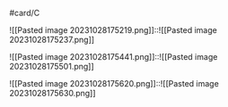 #card/C 

![[Pasted image 20231028175219.png]]::![[Pasted image 20231028175237.png]] <!--SR:!2023-11-03,3,210-->

![[Pasted image 20231028175441.png]]::![[Pasted image 20231028175501.png]] <!--SR:!2023-11-06,6,250-->


![[Pasted image 20231028175620.png]]::![[Pasted image 20231028175630.png]] <!--SR:!2023-11-07,7,250-->

